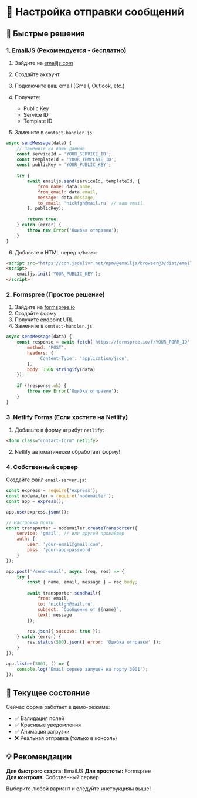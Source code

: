 # 📧 Настройка отправки сообщений

## 🚀 Быстрые решения

### 1. EmailJS (Рекомендуется - бесплатно)

1. Зайдите на [emailjs.com](https://emailjs.com)
2. Создайте аккаунт
3. Подключите ваш email (Gmail, Outlook, etc.)
4. Получите:
   - Public Key
   - Service ID
   - Template ID

5. Замените в `contact-handler.js`:

```javascript
async sendMessage(data) {
    // Замените на ваши данные
    const serviceId = 'YOUR_SERVICE_ID';
    const templateId = 'YOUR_TEMPLATE_ID';
    const publicKey = 'YOUR_PUBLIC_KEY';
    
    try {
        await emailjs.send(serviceId, templateId, {
            from_name: data.name,
            from_email: data.email,
            message: data.message,
            to_email: 'nickfgh@mail.ru' // ваш email
        }, publicKey);
        
        return true;
    } catch (error) {
        throw new Error('Ошибка отправки');
    }
}
```

6. Добавьте в HTML перед `</head>`:
```html
<script src="https://cdn.jsdelivr.net/npm/@emailjs/browser@3/dist/email.min.js"></script>
<script>
    emailjs.init('YOUR_PUBLIC_KEY');
</script>
```

### 2. Formspree (Простое решение)

1. Зайдите на [formspree.io](https://formspree.io)
2. Создайте форму
3. Получите endpoint URL
4. Замените в `contact-handler.js`:

```javascript
async sendMessage(data) {
    const response = await fetch('https://formspree.io/f/YOUR_FORM_ID', {
        method: 'POST',
        headers: {
            'Content-Type': 'application/json',
        },
        body: JSON.stringify(data)
    });
    
    if (!response.ok) {
        throw new Error('Ошибка отправки');
    }
}
```

### 3. Netlify Forms (Если хостите на Netlify)

1. Добавьте в форму атрибут `netlify`:
```html
<form class="contact-form" netlify>
```

2. Netlify автоматически обработает форму!

### 4. Собственный сервер

Создайте файл `email-server.js`:

```javascript
const express = require('express');
const nodemailer = require('nodemailer');
const app = express();

app.use(express.json());

// Настройка почты
const transporter = nodemailer.createTransporter({
    service: 'gmail', // или другой провайдер
    auth: {
        user: 'your-email@gmail.com',
        pass: 'your-app-password'
    }
});

app.post('/send-email', async (req, res) => {
    try {
        const { name, email, message } = req.body;
        
        await transporter.sendMail({
            from: email,
            to: 'nickfgh@mail.ru',
            subject: `Сообщение от ${name}`,
            text: message
        });
        
        res.json({ success: true });
    } catch (error) {
        res.status(500).json({ error: 'Ошибка отправки' });
    }
});

app.listen(3001, () => {
    console.log('Email сервер запущен на порту 3001');
});
```

## 🔧 Текущее состояние

Сейчас форма работает в демо-режиме:
- ✅ Валидация полей
- ✅ Красивые уведомления
- ✅ Анимация загрузки
- ❌ Реальная отправка (только в консоль)

## 💡 Рекомендации

**Для быстрого старта:** EmailJS
**Для простоты:** Formspree  
**Для контроля:** Собственный сервер

Выберите любой вариант и следуйте инструкциям выше!
